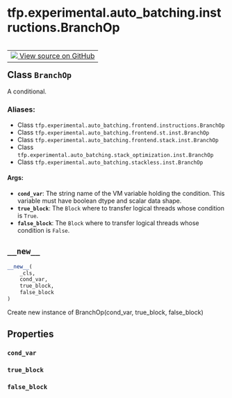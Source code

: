 <div itemscope itemtype="http://developers.google.com/ReferenceObject">
<meta itemprop="name" content="tfp.experimental.auto_batching.instructions.BranchOp" />
<meta itemprop="path" content="Stable" />
<meta itemprop="property" content="cond_var"/>
<meta itemprop="property" content="true_block"/>
<meta itemprop="property" content="false_block"/>
<meta itemprop="property" content="__new__"/>
</div>

# tfp.experimental.auto_batching.instructions.BranchOp


<table class="tfo-notebook-buttons tfo-api" align="left">

<td>
  <a target="_blank" href="https://github.com/tensorflow/probability/blob/master/tensorflow_probability/python/experimental/auto_batching/instructions.py">
    <img src="https://www.tensorflow.org/images/GitHub-Mark-32px.png" />
    View source on GitHub
  </a>
</td></table>



## Class `BranchOp`

A conditional.



### Aliases:

* Class `tfp.experimental.auto_batching.frontend.instructions.BranchOp`
* Class `tfp.experimental.auto_batching.frontend.st.inst.BranchOp`
* Class `tfp.experimental.auto_batching.frontend.stack.inst.BranchOp`
* Class `tfp.experimental.auto_batching.stack_optimization.inst.BranchOp`
* Class `tfp.experimental.auto_batching.stackless.inst.BranchOp`


<!-- Placeholder for "Used in" -->


#### Args:


* <b>`cond_var`</b>: The string name of the VM variable holding the condition.
  This variable must have boolean dtype and scalar data shape.
* <b>`true_block`</b>: The `Block` where to transfer logical threads whose
  condition is `True`.
* <b>`false_block`</b>: The `Block` where to transfer logical threads whose
  condition is `False`.

<h2 id="__new__"><code>__new__</code></h2>

``` python
__new__(
    _cls,
    cond_var,
    true_block,
    false_block
)
```

Create new instance of BranchOp(cond_var, true_block, false_block)




## Properties

<h3 id="cond_var"><code>cond_var</code></h3>




<h3 id="true_block"><code>true_block</code></h3>




<h3 id="false_block"><code>false_block</code></h3>






